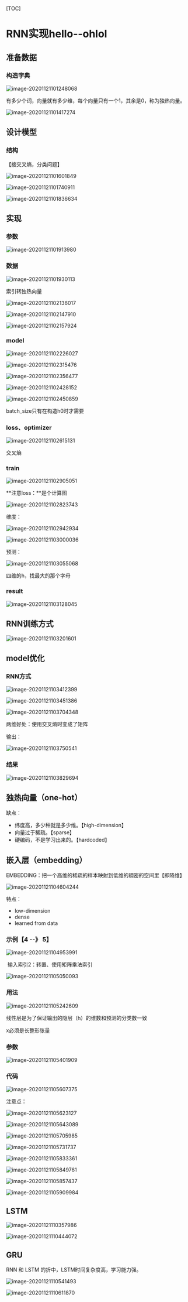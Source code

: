 [TOC]

# RNN实现hello--ohlol



## 准备数据



### 构造字典

![image-20201121101248068](images/image-20201121101248068.png)

有多少个词，向量就有多少维，每个向量只有一个1，其余是0，称为独热向量。



![image-20201121101417274](images/image-20201121101417274.png)



## 设计模型



### 结构

【接交叉熵，分类问题】

![image-20201121101601849](images/image-20201121101601849.png)



![image-20201121101740911](images/image-20201121101740911.png)

![image-20201121101836634](images/image-20201121101836634.png)



## 实现

### 参数

![image-20201121101913980](images/image-20201121101913980.png)

### 数据



![image-20201121101930113](images/image-20201121101930113.png)

索引转独热向量

![image-20201121102136017](images/image-20201121102136017.png)



![image-20201121102147910](images/image-20201121102147910.png)



![image-20201121102157924](images/image-20201121102157924.png)



### model

![image-20201121102226027](images/image-20201121102226027.png)

![image-20201121102315476](images/image-20201121102315476.png)

![image-20201121102356477](images/image-20201121102356477.png)



![image-20201121102428152](images/image-20201121102428152.png)

![image-20201121102450859](images/image-20201121102450859.png)

batch_size只有在构造h0时才需要



### loss、optimizer

![image-20201121102615131](images/image-20201121102615131.png)

交叉熵



### train

![image-20201121102905051](images/image-20201121102905051.png)



**注意loss：**是个计算图

![image-20201121102823743](images/image-20201121102823743.png)

维度：

![image-20201121102942934](images/image-20201121102942934.png)

![image-20201121103000036](images/image-20201121103000036.png)

预测：

![image-20201121103055068](images/image-20201121103055068.png)

四维的h，找最大的那个字母



### result

![image-20201121103128045](images/image-20201121103128045.png)



## RNN训练方式

![image-20201121103201601](images/image-20201121103201601.png)





## model优化

### RNN方式

![image-20201121103412399](images/image-20201121103412399.png)



![image-20201121103451386](images/image-20201121103451386.png)

![image-20201121103704348](images/image-20201121103704348.png)

两维好处：使用交叉熵时变成了矩阵

输出：

![image-20201121103750541](images/image-20201121103750541.png)



### 结果

![image-20201121103829694](images/image-20201121103829694.png)



## 独热向量（one-hot）

缺点：

- 纬度高，多少种就是多少维。【high-dimension】
- 向量过于稀疏。【sparse】
- 硬编码，不是学习出来的。【hardcoded】



## 嵌入层（embedding）

EMBEDDING：把一个高维的稀疏的样本映射到低维的稠密的空间里【即降维】

![image-20201121104604244](images/image-20201121104604244.png)

特点：

- low-dimension
- dense
- learned from data

### 示例【4 --》 5】

![image-20201121104953991](images/image-20201121104953991.png)

​			输入索引2：转置、使用矩阵乘法索引

![image-20201121105050093](images/image-20201121105050093.png)

### 用法

![image-20201121105242609](images/image-20201121105242609.png)

线性层是为了保证输出的隐层（h）的维数和预测的分类数一致

x必须是长整形张量

### 参数

![image-20201121105401909](images/image-20201121105401909.png)

### 代码

![image-20201121105607375](images/image-20201121105607375.png)

注意点：

![image-20201121105623127](images/image-20201121105623127.png)

![image-20201121105643089](images/image-20201121105643089.png)

![image-20201121105705985](images/image-20201121105705985.png)

![image-20201121105731737](images/image-20201121105731737.png)





![image-20201121105833361](images/image-20201121105833361.png)

![image-20201121105849761](images/image-20201121105849761.png)

![image-20201121105857437](images/image-20201121105857437.png)

![image-20201121105909984](images/image-20201121105909984.png)



## LSTM

![image-20201121110357986](images/image-20201121110357986.png)



![image-20201121110444072](images/image-20201121110444072.png)



## GRU

RNN 和 LSTM 的折中，LSTM时间复杂度高，学习能力强。

![image-20201121110541493](images/image-20201121110541493.png)

![image-20201121110611870](images/image-20201121110611870.png)

